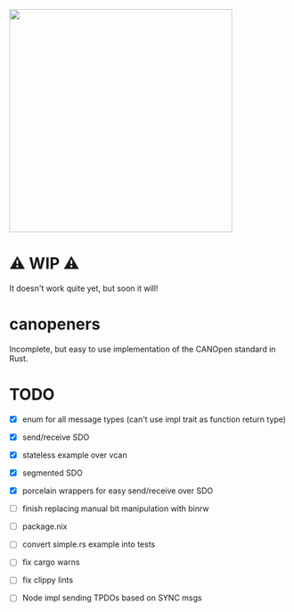 <img src="https://github.com/b-camacho/canopeners/assets/12277070/5314c727-6eb5-41b3-92a5-2b2abaa504c3" width="400">

# ⚠️ WIP ⚠️
It doesn't work quite yet, but soon it will!

# canopeners
Incomplete, but easy to use implementation of the CANOpen standard in Rust.

# TODO
- [x] enum for all message types (can't use impl trait as function return type)
- [x] send/receive SDO
- [x] stateless example over vcan
- [x] segmented SDO
- [x] porcelain wrappers for easy send/receive over SDO
- [ ] finish replacing manual bit manipulation with binrw
- [ ] package.nix
- [ ] convert simple.rs example into tests
- [ ] fix cargo warns
- [ ] fix clippy lints
- [ ] Node impl sending TPDOs based on SYNC msgs

